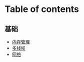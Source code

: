 # Table of contents

## 基础 <a href="foundation" id="foundation"></a>

* [内存管理](README.md)
* [多线程](foundation/duo-xian-cheng.md)
* [网络](foundation/wang-luo.md)
